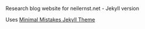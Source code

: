 Research blog website for neilernst.net - Jekyll version

Uses [Minimal Mistakes Jekyll Theme](https://mmistakes.github.io/minimal-mistakes/)

